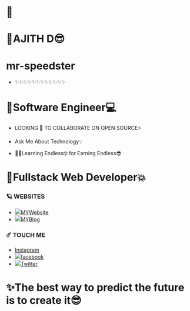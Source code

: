 
# 🌈
#      🌟AJITH D😎        
#      mr-speedster       
- ✨✨✨✨✨✨✨✨✨✨✨✨
#  🌈Software Engineer💻

- LOOKING 🔭 TO COLLABORATE ON OPEN SOURCE⚡️

-  Ask Me About Technology💡

- 🧑‍💻Learning Endless🤓 for Earning Endless😎

# 🌈Fullstack Web Developer💥


### 🪐 WEBSITES
* <img src="https://img.icons8.com/nolan/17/world-of-warcraft.png"/>[MYWebsite](http://ajith.lovestoblog.com/)
* <img src="https://img.icons8.com/nolan/17/world-of-warcraft.png"/>[MYBlog](http://ajithditto.blogspot.com/)
  
### ☄️ TOUCH ME
* [Instagram](https://www.instagram.com/mr_s_p_e_e_d_s_t_e_r/)
* <img src="https://img.icons8.com/clouds/25/000000/instagram-new--v2.png"/>[facebook](https://www.facebook.com/profile.php?id=100037743652992/)
* <img src="https://img.icons8.com/clouds/25/000000/instagram-new--v2.png"/>[Twitter](https://twitter.com/AjithD47448694/)


# ✨The best way to predict the future is to create it😎
